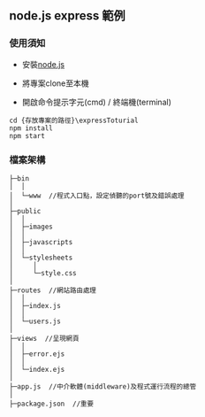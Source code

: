 ## node.js express 範例

### 使用須知

- 安裝[node.js](https://nodejs.org/en/)

- 將專案clone至本機

- 開啟命令提示字元(cmd) / 終端機(terminal)
```
cd {存放專案的路徑}\expressToturial
npm install
npm start
```

### 檔案架構
```
├─bin
│  │
│  └─www  //程式入口點，設定偵聽的port號及錯誤處理
│
├─public
│  │
│  ├─images
│  │
│  ├─javascripts
│  │
│  └─stylesheets
│     │
│     └─style.css
│
├─routes  //網站路由處理
│  │
│  ├─index.js
│  │
│  └─users.js
│
├─views  //呈現網頁
│  │
│  ├─error.ejs
│  │
│  └─index.ejs
│
├─app.js  //中介軟體(middleware)及程式運行流程的總管
│
├─package.json  //重要
```
